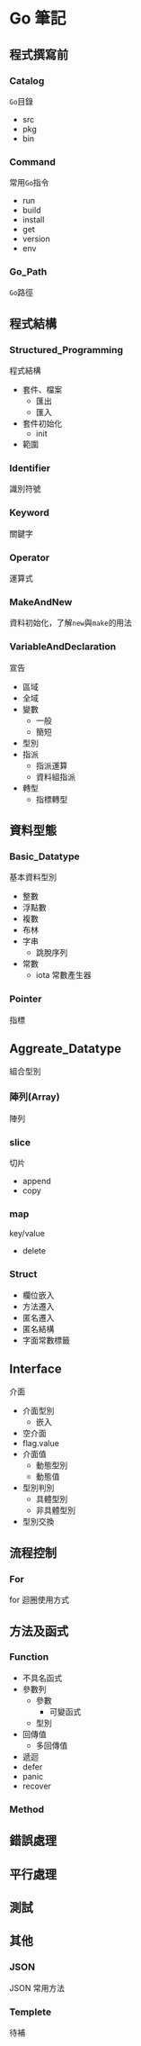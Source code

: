 # Go 筆記

## 程式撰寫前

### Catalog

`Go`目錄

* src
* pkg
* bin

### Command

常用`Go`指令

* run
* build
* install
* get
* version
* env

### Go_Path

`Go`路徑

## 程式結構

### Structured_Programming

程式結構

* 套件、檔案
    * 匯出
    * 匯入
* 套件初始化
    * init
* 範圍

### Identifier

識別符號

### Keyword

關鍵字

### Operator

運算式

### MakeAndNew

資料初始化，了解`new`與`make`的用法

### VariableAndDeclaration

宣告

* 區域
* 全域
* 變數
    * 一般
    * 簡短
* 型別
* 指派
    * 指派運算
    * 資料組指派
* 轉型
    * 指標轉型

## 資料型態

### Basic_Datatype

基本資料型別

* 整數
* 浮點數
* 複數
* 布林
* 字串
    * 跳脫序列
* 常數
    * iota 常數產生器

### Pointer

指標

## Aggreate_Datatype

組合型別

### 陣列(Array)

陣列

### slice

切片

* append
* copy

### map

key/value

* delete

### Struct

* 欄位嵌入
* 方法遷入
* 匿名遷入
* 匿名結構
* 字面常數標籤

## Interface

介面

* 介面型別
    * 嵌入
* 空介面
* flag.value
* 介面值
    * 動態型別
    * 動態值
* 型別判別
    * 具體型別
    * 非具體型別
* 型別交換

## 流程控制

### For

for 迴圈使用方式

## 方法及函式

### Function

* 不具名函式
* 參數列
    * 參數
        * 可變函式
    * 型別
* 回傳值
    * 多回傳值
* 遞迴
* defer 
* panic
* recover

###  Method

## 錯誤處理

## 平行處理

## 測試

## 其他

### JSON

JSON 常用方法

### Templete

待補